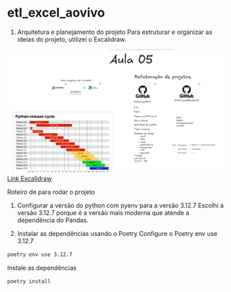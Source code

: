 # etl_excel_aovivo

1. Arquitetura e planejamento do projeto
Para estruturar e organizar as ideias do projeto, utilizei o Excalidraw.

![Excalidraw](./pics/excalidraw.png) [Link Excalidraw](https://link.excalidraw.com/l/8pvW6zbNUnD/4YlP0FkB9gj)


Roteiro de para rodar o projeto

1. Configurar a versão do python com pyenv para a versão 3.12.7
Escolhi a versão 3.12.7 porque é a versão mais moderna que atende a dependência do Pandas.

2. Instalar as dependências usando o Poetry
Configure o Poetry env use 3.12.7
```bash
poetry env use 3.12.7
```

Instale as dependências
```bash
poetry install
```

